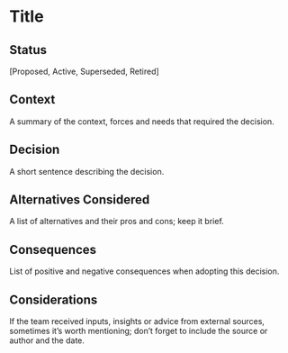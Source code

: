 # Title

## Status

[Proposed, Active, Superseded, Retired]

## Context

A summary of the context, forces and needs that required the decision.

## Decision

A short sentence describing the decision.

## Alternatives Considered

A list of alternatives and their pros and cons; keep it brief.

## Consequences

List of positive and negative consequences when adopting this decision.

## Considerations

If the team received inputs, insights or advice from external sources, sometimes it’s worth mentioning; don’t forget to include the source or author and the date.
